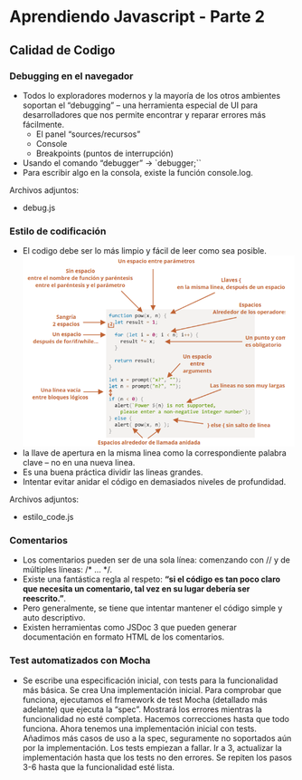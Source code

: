 # Aprendiendo Javascript - Parte 2

## Calidad de Codigo

### Debugging en el navegador

- Todos lo exploradores modernos y la mayoría de los otros ambientes soportan el “debugging” – una herramienta especial de UI para desarrolladores que nos permite encontrar y reparar errores más fácilmente.
  - El panel “sources/recursos”
  - Console
  - Breakpoints (puntos de interrupción)
- Usando el comando “debugger” -> `debugger;``
- Para escribir algo en la consola, existe la función console.log.

Archivos adjuntos:
- debug.js

### Estilo de codificación
- El codigo debe ser lo más limpio y fácil de leer como sea posible.
![Hoja de ayuda con algunas reglas sugeridas](./../images/reglas.png)
- la llave de apertura en la misma linea como la correspondiente palabra clave – no en una nueva linea. 
- Es una buena práctica dividir las lineas grandes.
- Intentar evitar anidar el código en demasiados niveles de profundidad.

Archivos adjuntos:
- estilo_code.js

### Comentarios
- Los comentarios pueden ser de una sola línea: comenzando con // y de múltiples líneas: /* ... */.
- Existe una fantástica regla al respeto: **“si el código es tan poco claro que necesita un comentario, tal vez en su lugar debería ser reescrito.”**.
- Pero generalmente, se tiene que intentar mantener el código simple y auto descriptivo.
- Existen herramientas como JSDoc 3 que pueden generar documentación en formato HTML de los comentarios.

### Test automatizados con Mocha
- Se escribe una especificación inicial, con tests para la funcionalidad más básica.
Se crea Una implementación inicial.
Para comprobar que funciona, ejecutamos el framework de test Mocha (detallado más adelante) que ejecuta la “spec”. Mostrará los errores mientras la funcionalidad no esté completa. Hacemos correcciones hasta que todo funciona.
Ahora tenemos una implementación inicial con tests.
Añadimos más casos de uso a la spec, seguramente no soportados aún por la implementación. Los tests empiezan a fallar.
Ir a 3, actualizar la implementación hasta que los tests no den errores.
Se repiten los pasos 3-6 hasta que la funcionalidad esté lista.

